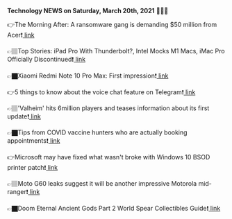 <b>Technology NEWS on Saturday, March 20th, 2021</b> 📡📡📡 

👉The Morning After: A ransomware gang is demanding $50 million from Acer❗️<a href='https://techblock.club/?p=10771'> link</a>

👉🏽Top Stories: iPad Pro With Thunderbolt?, Intel Mocks M1 Macs, iMac Pro Officially Discontinued❗️<a href='https://techblock.club/?p=10773'> link</a>

👉🏿Xiaomi Redmi Note 10 Pro Max: First impression❗️<a href='https://techblock.club/?p=10775'> link</a>

👉5 things to know about the voice chat feature on Telegram❗️<a href='https://techblock.club/?p=10777'> link</a>

👉🏽'Valheim' hits 6million players and teases information about its first update❗️<a href='https://techblock.club/?p=10779'> link</a>

👉🏿Tips from COVID vaccine hunters who are actually booking appointments❗️<a href='https://techblock.club/?p=10781'> link</a>

👉Microsoft may have fixed what wasn't broke with Windows 10 BSOD printer patch❗️<a href='https://techblock.club/?p=10783'> link</a>

👉🏽Moto G60 leaks suggest it will be another impressive Motorola mid-ranger❗️<a href='https://techblock.club/?p=10785'> link</a>

👉🏿Doom Eternal Ancient Gods Part 2 World Spear Collectibles Guide❗️<a href='https://techblock.club/?p=10787'> link</a>

